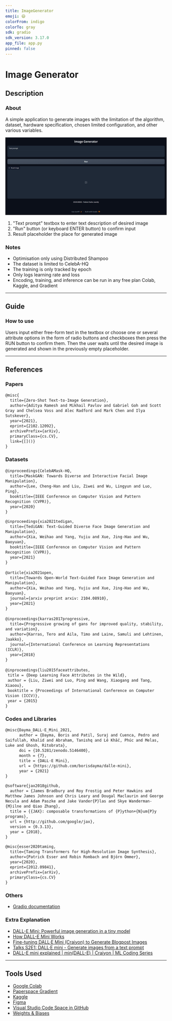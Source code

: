 ```yaml
---
title: ImageGenerator
emoji: 😄
colorFrom: indigo
colorTo: gray
sdk: gradio
sdk_version: 3.17.0
app_file: app.py
pinned: false
---
```


# Image Generator

## Description

### About

A simple application to generate images with the limitation of the algorithm, dataset, hardware specification, chosen limited configuration, and other various variables.

![UI](/img/interface.png)

1. "Text prompt" textbox to enter text description of desired image
2. "Run" button (or keyboard ENTER button) to confirm input
3. Result placeholder the place for generated image

### Notes

- Optimisation only using Distributed Shampoo
- The dataset is limited to CelebA-HQ
- The training is only tracked by epoch
- Only logs learning rate and loss
- Encoding, training, and inference can be run in any free plan Colab, Kaggle, and Gradient

---

## Guide

### How to use

Users input either free-form text in the textbox or choose one or several attribute options in the form of radio buttons and checkboxes then press the RUN button to confirm them. Then the user waits until the desired image is generated and shown in the previously empty placeholder.

---

## References

### Papers

```text
@misc{
  title={Zero-Shot Text-to-Image Generation},
  author={Aditya Ramesh and Mikhail Pavlov and Gabriel Goh and Scott Gray and Chelsea Voss and Alec Radford and Mark Chen and Ilya Sutskever},
  year={2021},
  eprint={2102.12092},
  archivePrefix={arXiv},
  primaryClass={cs.CV},
  link={[]()}
}
```

### Datasets

```text
@inproceedings{CelebAMask-HQ,
  title={MaskGAN: Towards Diverse and Interactive Facial Image Manipulation},
  author={Lee, Cheng-Han and Liu, Ziwei and Wu, Lingyun and Luo, Ping},
  booktitle={IEEE Conference on Computer Vision and Pattern Recognition (CVPR)},
  year={2020}
}
```

```text
@inproceedings{xia2021tedigan,
  title={TediGAN: Text-Guided Diverse Face Image Generation and Manipulation},
  author={Xia, Weihao and Yang, Yujiu and Xue, Jing-Hao and Wu, Baoyuan},
  booktitle={IEEE Conference on Computer Vision and Pattern Recognition (CVPR)},
  year={2021}
}

@article{xia2021open,
  title={Towards Open-World Text-Guided Face Image Generation and Manipulation},
  author={Xia, Weihao and Yang, Yujiu and Xue, Jing-Hao and Wu, Baoyuan},
  journal={arxiv preprint arxiv: 2104.08910},
  year={2021}
}

@inproceedings{karras2017progressive,
  title={Progressive growing of gans for improved quality, stability, and variation},
  author={Karras, Tero and Aila, Timo and Laine, Samuli and Lehtinen, Jaakko},
  journal={International Conference on Learning Representations (ICLR)},
  year={2018}
}

@inproceedings{liu2015faceattributes,
 title = {Deep Learning Face Attributes in the Wild},
 author = {Liu, Ziwei and Luo, Ping and Wang, Xiaogang and Tang, Xiaoou},
 booktitle = {Proceedings of International Conference on Computer Vision (ICCV)},
 year = {2015} 
}
```

### Codes and Libraries

```text
@misc{Dayma_DALL·E_Mini_2021,
      author = {Dayma, Boris and Patil, Suraj and Cuenca, Pedro and Saifullah, Khalid and Abraham, Tanishq and Lê Khắc, Phúc and Melas, Luke and Ghosh, Ritobrata},
      doi = {10.5281/zenodo.5146400},
      month = {7},
      title = {DALL·E Mini},
      url = {https://github.com/borisdayma/dalle-mini},
      year = {2021}
}
```

```text
@software{jax2018github,
  author = {James Bradbury and Roy Frostig and Peter Hawkins and Matthew James Johnson and Chris Leary and Dougal Maclaurin and George Necula and Adam Paszke and Jake Vander{P}las and Skye Wanderman-{M}ilne and Qiao Zhang},
  title = {{JAX}: composable transformations of {P}ython+{N}um{P}y programs},
  url = {http://github.com/google/jax},
  version = {0.3.13},
  year = {2018},
}
```

```text
@misc{esser2020taming,
  title={Taming Transformers for High-Resolution Image Synthesis}, 
  author={Patrick Esser and Robin Rombach and Björn Ommer},
  year={2020},
  eprint={2012.09841},
  archivePrefix={arXiv},
  primaryClass={cs.CV}
}
```

### Others

- [Gradio documentation](https://gradio.app/docs)

### Extra Explanation

- [DALL-E Mini: Powerful image generation in a tiny model](https://blog.paperspace.com/dalle-mini/)
- [How DALL-E Mini Works](https://towardsdatascience.com/understanding-how-dall-e-mini-works-114048912b3b)
- [Fine-tuning DALL·E Mini (Craiyon) to Generate Blogpost Images](https://medium.com/@turc.raluca/fine-tuning-dall-e-mini-craiyon-to-generate-blogpost-images-32903cc7aa52)
- [Talks S2E1: DALL·E mini - Generate images from a text prompt](https://www.youtube.com/watch?v=-tMnGA4x3kA)
- [DALL-E mini explained | min(DALL-E) | Craiyon | ML Coding Series](https://www.youtube.com/watch?v=x_8uHX5KngE)

---

## Tools Used

- [Google Colab](https://colab.research.google.com/)
- [Paperspace Gradient](https://www.paperspace.com/gradient)
- [Kaggle](https://www.kaggle.com/)
- [Figma](https://www.figma.com/)
- [Visual Studio Code Space in GitHub](https://github.com/)
- [Weights & Biases](https://wandb.ai/home)
